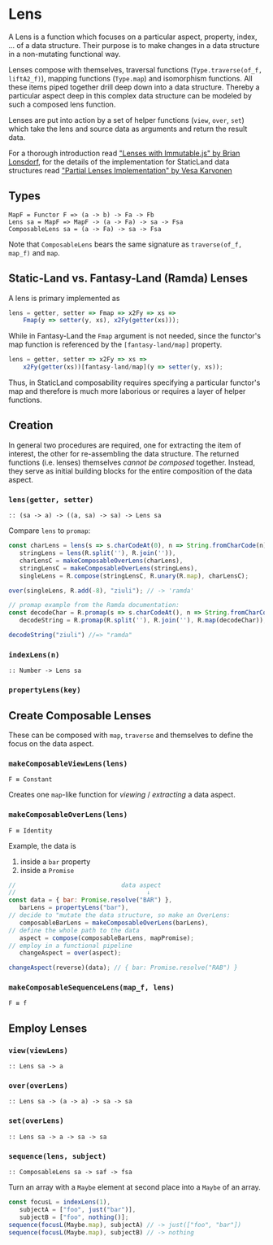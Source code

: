 Lens
====
A Lens is a function which focuses on a particular aspect, property, index, ... of a data structure. Their purpose is to make changes in a data structure in a non-mutating functional way. 

Lenses compose with themselves, traversal functions (`Type.traverse(of_f, liftA2_f)`), mapping functions (`Type.map`) and isomorphism functions. All these items piped together drill deep down into a data structure. Thereby a particular aspect deep in this complex data structure can be modeled by such a composed lens function. 

Lenses are put into action by a set of helper functions (`view`, `over`, `set`) which take the lens and source data as arguments and return the result data.

For a thorough introduction read ["Lenses with Immutable.js" by Brian Lonsdorf][1], for the details of the implementation for StaticLand data structures read ["Partial Lenses Implementation" by Vesa Karvonen][2]

Types
-----
```
MapF = Functor F => (a -> b) -> Fa -> Fb
Lens sa = MapF => MapF -> (a -> Fa) -> sa -> Fsa
ComposableLens sa = (a -> Fa) -> sa -> Fsa
```
Note that `ComposableLens` bears the same signature as `traverse(of_f, map_f)` and `map`.


Static-Land vs. Fantasy-Land (Ramda) Lenses
----------------------------------------
A lens is primary implemented as
```js
lens = getter, setter => Fmap => x2Fy => xs => 
    Fmap(y => setter(y, xs), x2Fy(getter(xs)));
```
While in Fantasy-Land the `Fmap` argument is not needed, since the functor's map function is referenced by the `[fantasy-land/map]` property.
```js
lens = getter, setter => x2Fy => xs => 
    x2Fy(getter(xs))[fantasy-land/map](y => setter(y, xs));
```

Thus, in StaticLand composability requires specifying a particular functor's map and therefore is much more laborious or requires a layer of helper functions.

Creation
-------
In general two procedures are required, one for extracting the item of interest, the other for re-assembling the data structure. The returned functions (i.e. lenses) themselves *cannot be composed* together. Instead, they serve as initial building blocks for the entire composition of the data aspect. 

### `lens(getter, setter)`
`:: (sa -> a) -> ((a, sa) -> sa) -> Lens sa`

Compare `lens` to `promap`:
```javascript
const charLens = lens(s => s.charCodeAt(0), n => String.fromCharCode(n)), 
   stringLens = lens(R.split(''), R.join('')),
   charLensC = makeComposableOverLens(charLens),
   stringLensC = makeComposableOverLens(stringLens),
   singleLens = R.compose(stringLensC, R.unary(R.map), charLensC);

over(singleLens, R.add(-8), "ziuli"); // -> 'ramda'

// promap example from the Ramda documentation:
const decodeChar = R.promap(s => s.charCodeAt(), n => String.fromCharCode(n), R.add(-8)),
   decodeString = R.promap(R.split(''), R.join(''), R.map(decodeChar));

decodeString("ziuli") //=> "ramda"
```

### `indexLens(n)`
`:: Number -> Lens sa`

### `propertyLens(key)`

Create Composable Lenses
------------------
These can be composed with `map`, `traverse` and themselves to define the focus on the data aspect.

### `makeComposableViewLens(lens)`
`F ≡ Constant`

Creates one `map`-like function for *viewing* / *extracting* a data aspect.

### `makeComposableOverLens(lens)`
`F ≡ Identity`

Example, the data is 
1. inside a `bar` property
2. inside a `Promise`
```javascript
//                             data aspect
//                                    ↓
const data = { bar: Promise.resolve("BAR") }, 
   barLens = propertyLens("bar"), 
// decide to "mutate the data structure, so make an OverLens:
   composableBarLens = makeComposableOverLens(barLens),
// define the whole path to the data
   aspect = compose(composableBarLens, mapPromise);
// employ in a functional pipeline
   changeAspect = over(aspect);

changeAspect(reverse)(data); // { bar: Promise.resolve("RAB") }
```


### `makeComposableSequenceLens(map_f, lens)`
`F ≡ f`

Employ Lenses
---------

### `view(viewLens)`
`:: Lens sa -> a`

### `over(overLens)`
`:: Lens sa -> (a -> a) -> sa -> sa`

### `set(overLens)`
`:: Lens sa -> a -> sa -> sa`

### `sequence(lens, subject)`
`:: ComposableLens sa -> saf -> fsa`

Turn an array with a `Maybe` element at second place into a `Maybe` of an array.
```javascript
const focusL = indexLens(1),
   subjectA = ["foo", just("bar")],
   subjectB = ["foo", nothing()];
sequence(focusL(Maybe.map), subjectA) // -> just(["foo", "bar"])
sequence(focusL(Maybe.map), subjectB) // -> nothing
```


[1]:https://medium.com/@drboolean/lenses-with-immutable-js-9bda85674780
[2]:https://calmm-js.github.io/partial.lenses/implementation.html 
